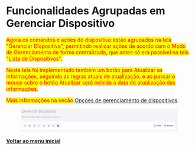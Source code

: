 # Funcionalidades Agrupadas em Gerenciar Dispositivo

<mark style="color:red;">Agora os comandos e ações do dispositivo estão agrupados na tela "Gerenciar Dispositivo", permitindo realizar ações de acordo com o Modo de Gerenciamento de forma centralizada, que antes só era possível na tela "Lista de Dispositivos".</mark>

<mark style="color:red;">Nesta tela foi implementado também um botão para Atualizar as informações, seguindo as regras atuais de atualização, e ao passar o mouse sobre o botão Atualizar será exibida a data de atualização das informações.</mark>

<mark style="color:red;">Mais informações na seção</mark> [Opções de gerenciamento de dispositivos](../../portal/dispositivos/lista-de-dispositivos/opcoes-de-gerenciamento-de-dispositivos.md).

<figure><img src="../../../.gitbook/assets/image (261).png" alt=""><figcaption></figcaption></figure>

[**Voltar ao menu inicial**](./)
